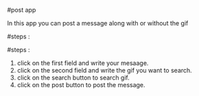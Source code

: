 #post app

In this app you can post a message along with or without the gif

#steps :


#steps :
1. click on the first field and write your mesaage. 
2. click on the second field and write the gif you want to search.
3. click on the search button to search gif.
4. click on the post button to post the message.
  
